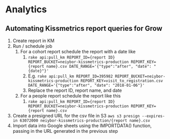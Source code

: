 <!-- TITLE: Analytics -->
<!-- SUBTITLE: A quick summary of Analytics -->

# Analytics
## Automating Kissmetrics report queries for Grow
1. Create report in KM
2. Run / schedule job
	1. For a cohort report schedule the report with a date like
		1. `rake api:pull_km REPORT_ID={report ID} REPORT_BUCKET=neiybor-kissmetrics-production REPORT_KEY={report name}.csv DATE_RANGE='{"type":"after", "date": "{date}"}'`
		2. E.g. `rake api:pull_km REPORT_ID=395982 REPORT_BUCKET=neiybor-kissmetrics-production REPORT_KEY=visit_to_registration.csv DATE_RANGE='{"type":"after", "date": "2018-01-06"}'`
		3. Replace the report ID, report name, and date
	2. For a people report schedule the report like this
		1. `rake api:pull_km REPORT_ID={report ID} REPORT_BUCKET=neiybor-kissmetrics-production REPORT_KEY={report name}.csv`
3. Create a presigned URL for the csv file in S3 `aws s3 presign --expires-in 63072000 neiybor-kissmetrics-production/{report name}.csv`
4. Import data into Google sheets using the IMPORTDATA() function, passing in the URL generated in the previous step